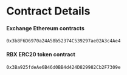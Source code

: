 # Contract Details

#### Exchange Ethereum contracts

`0x3b8F6D6970a24A58b52374C539297ae02A3c4Ae4`

#### RBX ERC20 token contract

`0x3Ba925fdeAe6B46d0BB4d424D829982Cb2F7309e`

